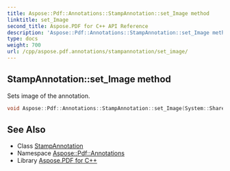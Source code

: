 ```yaml
---
title: Aspose::Pdf::Annotations::StampAnnotation::set_Image method
linktitle: set_Image
second_title: Aspose.PDF for C++ API Reference
description: 'Aspose::Pdf::Annotations::StampAnnotation::set_Image method. Sets image of the annotation in C++.'
type: docs
weight: 700
url: /cpp/aspose.pdf.annotations/stampannotation/set_image/
---
```

## StampAnnotation::set_Image method


Sets image of the annotation.

```cpp
void Aspose::Pdf::Annotations::StampAnnotation::set_Image(System::SharedPtr<System::IO::Stream> value)
```

## See Also

* Class [StampAnnotation](../)
* Namespace [Aspose::Pdf::Annotations](../../)
* Library [Aspose.PDF for C++](../../../)

